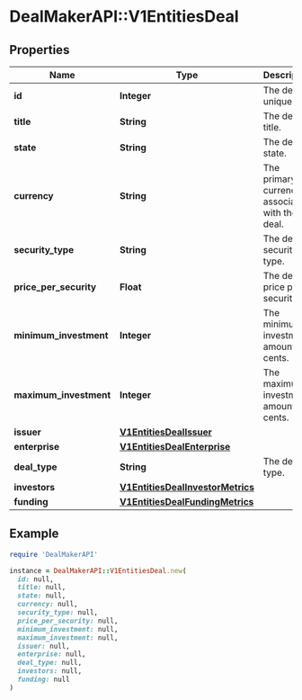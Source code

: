 # DealMakerAPI::V1EntitiesDeal

## Properties

| Name | Type | Description | Notes |
| ---- | ---- | ----------- | ----- |
| **id** | **Integer** | The deal&#39;s unique id. | [optional] |
| **title** | **String** | The deal title. | [optional] |
| **state** | **String** | The deal state. | [optional] |
| **currency** | **String** | The primary currency associated with the deal. | [optional] |
| **security_type** | **String** | The deal security type. | [optional] |
| **price_per_security** | **Float** | The deal price per security. | [optional] |
| **minimum_investment** | **Integer** | The minimum investment amount, in cents. | [optional] |
| **maximum_investment** | **Integer** | The maximum investment amount, in cents. | [optional] |
| **issuer** | [**V1EntitiesDealIssuer**](V1EntitiesDealIssuer.md) |  | [optional] |
| **enterprise** | [**V1EntitiesDealEnterprise**](V1EntitiesDealEnterprise.md) |  | [optional] |
| **deal_type** | **String** | The deal type. | [optional] |
| **investors** | [**V1EntitiesDealInvestorMetrics**](V1EntitiesDealInvestorMetrics.md) |  | [optional] |
| **funding** | [**V1EntitiesDealFundingMetrics**](V1EntitiesDealFundingMetrics.md) |  | [optional] |

## Example

```ruby
require 'DealMakerAPI'

instance = DealMakerAPI::V1EntitiesDeal.new(
  id: null,
  title: null,
  state: null,
  currency: null,
  security_type: null,
  price_per_security: null,
  minimum_investment: null,
  maximum_investment: null,
  issuer: null,
  enterprise: null,
  deal_type: null,
  investors: null,
  funding: null
)
```


